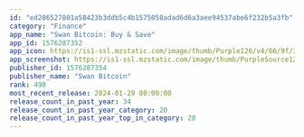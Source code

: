 ```yaml
---
id: "ed286527801a58423b3ddb5c4b1575058adad6d6a3aee94537abe6f232b5a3fb"
category: "Finance"
app_name: "Swan Bitcoin: Buy & Save"
app_id: 1576287352
app_icon: https://is1-ssl.mzstatic.com/image/thumb/Purple126/v4/66/9f/33/669f33bd-791e-5d5c-1f92-46739acd39e5/AppIcon-0-0-1x_U007emarketing-0-6-0-0-85-220.png/1024x1024bb.png
app_screenshot: https://is1-ssl.mzstatic.com/image/thumb/PurpleSource126/v4/05/6f/31/056f3151-14e9-d455-8e70-cc2732c4fc0c/9e638164-1764-45d4-82bb-dacea2eef592_App-Store-65-1.png/1284x2778bb.png
publisher_id: 1576287354
publisher_name: "Swan Bitcoin"
rank: 490
most_recent_release: 2024-01-29 00:00:00
release_count_in_past_year: 34
release_count_in_past_year_category: 20
release_count_in_past_year_top_in_category: 28
---
```

